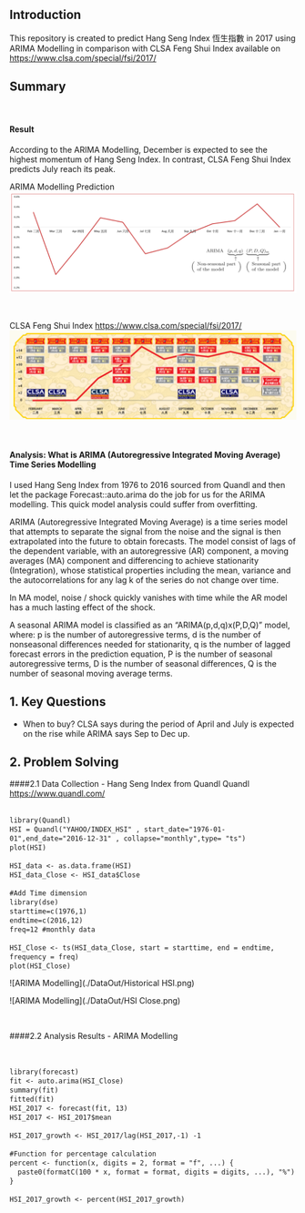 ## Introduction
This repository is created to predict Hang Seng Index 恆生指數 in 2017 using ARIMA Modelling in comparison with CLSA Feng Shui Index available on <https://www.clsa.com/special/fsi/2017/>


## Summary

&nbsp; 

#### Result

According to the ARIMA Modelling, December is expected to see the highest momentum of Hang Seng Index. In contrast, CLSA Feng Shui Index predicts July reach its peak.


ARIMA Modelling Prediction
![ARIMA Modelling](./DataOut/ARIMA.png)

&nbsp; 

CLSA Feng Shui Index <https://www.clsa.com/special/fsi/2017/>
![CLSA Feng Shui Index](./DataOut/CLSA.png)

&nbsp; 


#### Analysis: What is ARIMA (Autoregressive Integrated Moving Average) Time Series Modelling

I used Hang Seng Index from 1976 to 2016 sourced from Quandl and then let the package Forecast::auto.arima do the job for us for the ARIMA modelling.
This quick model analysis could suffer from overfitting.
&nbsp;

ARIMA (Autoregressive Integrated Moving Average) is a time series model that attempts to separate the signal from the noise and the signal is then extrapolated into the future to obtain forecasts.
The model consist of lags of the dependent variable, with an autoregressive (AR) component, a moving averages (MA) component and differencing to achieve stationarity (Integration), whose statistical properties including the mean, variance and the autocorrelations for any lag k of the series do not change over time.

In MA model, noise / shock quickly vanishes with time while the AR model has a much lasting effect of the shock.

A seasonal ARIMA model is classified as an “ARIMA(p,d,q)x(P,D,Q)” model, where:
p is the number of autoregressive terms,
d is the number of nonseasonal differences needed for stationarity,
q is the number of lagged forecast errors in the prediction equation,
P is the number of seasonal autoregressive terms,
D is the number of seasonal differences,
Q is the number of seasonal moving average terms.


## 1. Key Questions

* When to buy?
CLSA says during the period of April and July is expected on the rise while ARIMA says Sep to Dec up.

## 2. Problem Solving

####2.1 Data Collection - Hang Seng Index from Quandl 
Quandl
<https://www.quandl.com/>


```{r Data Collection Hang Seng Index - Quandl , echo=TRUE, eval=FALSE, message=FALSE, warning=FALSE}

library(Quandl)
HSI = Quandl("YAHOO/INDEX_HSI" , start_date="1976-01-01",end_date="2016-12-31" , collapse="monthly",type= "ts")
plot(HSI)

HSI_data <- as.data.frame(HSI)
HSI_data_Close <- HSI_data$Close

#Add Time dimension
library(dse)
starttime=c(1976,1)
endtime=c(2016,12)
freq=12 #monthly data

HSI_Close <- ts(HSI_data_Close, start = starttime, end = endtime, frequency = freq)
plot(HSI_Close)

```

![ARIMA Modelling](./DataOut/Historical HSI.png)

![ARIMA Modelling](./DataOut/HSI Close.png)


&nbsp; 

####2.2 Analysis Results - ARIMA Modelling
```{r ARIMA Modelling , echo=TRUE, eval=FALSE, message=FALSE, warning=FALSE}


library(forecast)
fit <- auto.arima(HSI_Close)
summary(fit)
fitted(fit)
HSI_2017 <- forecast(fit, 13)
HSI_2017 <- HSI_2017$mean

HSI_2017_growth <- HSI_2017/lag(HSI_2017,-1) -1

#Function for percentage calculation 
percent <- function(x, digits = 2, format = "f", ...) {
  paste0(formatC(100 * x, format = format, digits = digits, ...), "%")
}

HSI_2017_growth <- percent(HSI_2017_growth)
```